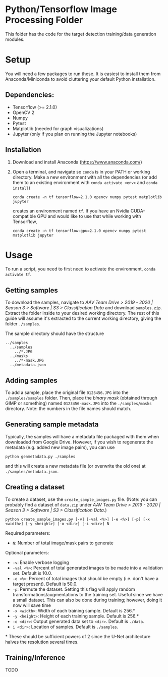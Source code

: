 # Python/Tensorflow Image Processing Folder

This folder has the code for the target detection training/data generation modules.

# Setup

You will need a few packages to run these. It is easiest to install them from Anaconda/Miniconda to avoid cluttering your default Python installation.

## Dependencies:

- Tensorflow (>= 2.1.0)
- OpenCV 2
- Numpy
- Pytest
- Matplotlib (needed for graph visualizations)
- Jupyter (only if you plan on running the Jupyter notebooks)

## Installation

1. Download and install Anaconda (<https://www.anaconda.com/>)

2. Open a terminal, and navigate so `conda` is in your PATH or working directory. Make a new environment with all the dependencies (or add them to an existing environment with `conda activate <env>` and `conda install`)

    ```
    conda create -n tf tensorflow=2.1.0 opencv numpy pytest matplotlib jupyter
    ```

    creates an environment named `tf`. If you have an Nvidia CUDA-compatible GPU and would like to use that while working with Tensorflow,

    ```
    conda create -n tf tensorflow-gpu=2.1.0 opencv numpy pytest matplotlib jupyter
    ```

# Usage

To run a script, you need to first need to activate the environment, `conda activate tf`.

## Getting samples

To download the samples, navigate to _AAV Team Drive > 2019 - 2020 | Season 3 > Software | S3 > Classification Data_ and download `samples.zip`. Extract the folder inside to your desired working directory. The rest of this guide will assume it's extracted to the current working directory, giving the folder `./samples`.

The sample directory should have the structure

```
../samples
  ../samples
    ../*.JPG
  ../masks
    ../*-mask.JPG
  ../metadata.json
```

## Adding samples

To add a sample, place the original file `0123456.JPG` into the `./samples/samples` folder. Then, place the _binary mask_ (obtained through GIMP or something) named `0123456-mask.JPG` into the `./samples/masks` directory. Note: the numbers in the file names should match.

## Generating sample metadata

Typically, the samples will have a metadata file packaged with them when downloaded from Google Drive. However, if you wish to regenerate the metadata (e.g. added new image pairs), you can use

```
python genmetadata.py ./samples
```

and this will create a new metadata file (or overwrite the old one) at `./samples/metadata.json`.

## Creating a dataset

To create a dataset, use the `create_sample_images.py` file. (Note: you can probably find a dataset of `data.zip` under _AAV Team Drive > 2019 - 2020 | Season 3 > Software | S3 > Classification Data_.)

```
python create_sample_images.py [-v] [-val <%>] [-e <%>] [-p] [-x <width>] [-y <height>] [-o <dir>] [-i <dir>] N
```

Required parameters:
- `N`: Number of total image/mask pairs to generate

Optional parameters:
- `-v`: Enable verbose logging
- `-val <%>`: Percent of total generated images to be made into a validation set. Default is 10.0.
- `-e <%>`: Percent of total images that should be empty (i.e. don't have a target present). Default is 50.0.
- `-p`: Permute the dataset. Setting this flag will apply random transformations/augmentations to the training set. Useful since we have a small dataset. This can also be done during training; however, doing it now will save time
- `-x <width>`: Width of each training sample. Default is 256.*
- `-y <height>`: Height of each training sample. Default is 256.*
- `-o <dir>`: Output generated data set to `<dir>`. Default is `./data`.
- `i <dir>`: Location of samples. Default is `./samples`.

\* These should be sufficient powers of 2 since the U-Net architecture halves the resolution several times.

## Training/Inference

TODO